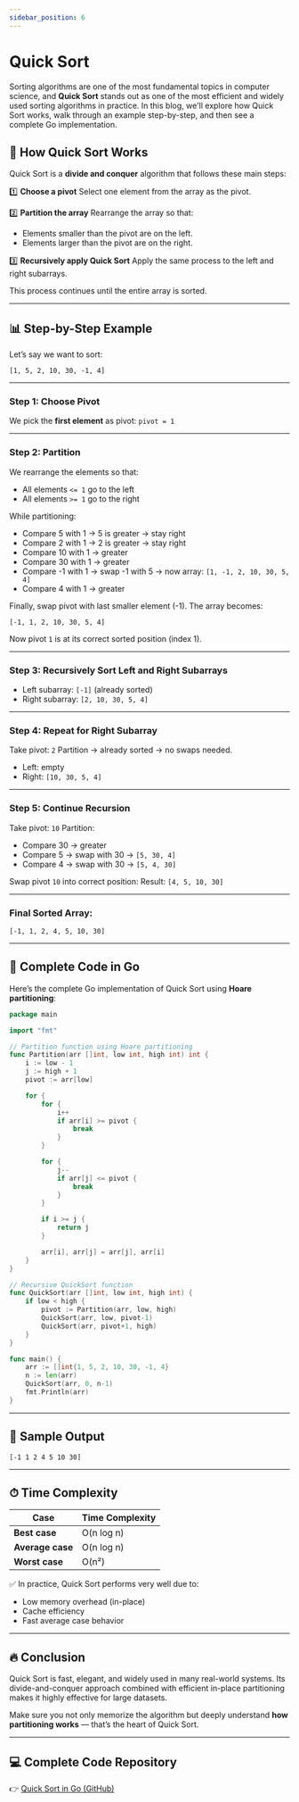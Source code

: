 ```yaml
---
sidebar_position: 6
---
```


# Quick Sort

Sorting algorithms are one of the most fundamental topics in computer science, and **Quick Sort** stands out as one of the most efficient and widely used sorting algorithms in practice. In this blog, we'll explore how Quick Sort works, walk through an example step-by-step, and then see a complete Go implementation.


## 🔎 How Quick Sort Works

Quick Sort is a **divide and conquer** algorithm that follows these main steps:

1️⃣ **Choose a pivot**
Select one element from the array as the pivot.

2️⃣ **Partition the array**
Rearrange the array so that:

* Elements smaller than the pivot are on the left.
* Elements larger than the pivot are on the right.

3️⃣ **Recursively apply Quick Sort**
Apply the same process to the left and right subarrays.

This process continues until the entire array is sorted.

---

## 📊 Step-by-Step Example

Let’s say we want to sort:

```
[1, 5, 2, 10, 30, -1, 4]
```

---

### Step 1: Choose Pivot

We pick the **first element** as pivot:
`pivot = 1`

---

### Step 2: Partition

We rearrange the elements so that:

* All elements `<= 1` go to the left
* All elements `>= 1` go to the right

While partitioning:

* Compare 5 with 1 → 5 is greater → stay right
* Compare 2 with 1 → 2 is greater → stay right
* Compare 10 with 1 → greater
* Compare 30 with 1 → greater
* Compare -1 with 1 → swap -1 with 5 → now array: `[1, -1, 2, 10, 30, 5, 4]`
* Compare 4 with 1 → greater

Finally, swap pivot with last smaller element (-1).
The array becomes:

```
[-1, 1, 2, 10, 30, 5, 4]
```

Now pivot `1` is at its correct sorted position (index 1).

---

### Step 3: Recursively Sort Left and Right Subarrays

* Left subarray: `[-1]` (already sorted)
* Right subarray: `[2, 10, 30, 5, 4]`

---

### Step 4: Repeat for Right Subarray

Take pivot: `2`
Partition → already sorted → no swaps needed.

* Left: empty
* Right: `[10, 30, 5, 4]`

---

### Step 5: Continue Recursion

Take pivot: `10`
Partition:

* Compare 30 → greater
* Compare 5 → swap with 30 → `[5, 30, 4]`
* Compare 4 → swap with 30 → `[5, 4, 30]`

Swap pivot `10` into correct position:
Result: `[4, 5, 10, 30]`

---

### Final Sorted Array:

```
[-1, 1, 2, 4, 5, 10, 30]
```

---

## 🧮 Complete Code in Go

Here’s the complete Go implementation of Quick Sort using **Hoare partitioning**:

```go
package main

import "fmt"

// Partition function using Hoare partitioning
func Partition(arr []int, low int, high int) int {
    i := low - 1
    j := high + 1
    pivot := arr[low]

    for {
        for {
            i++
            if arr[i] >= pivot {
                break
            }
        }

        for {
            j--
            if arr[j] <= pivot {
                break
            }
        }

        if i >= j {
            return j
        }

        arr[i], arr[j] = arr[j], arr[i]
    }
}

// Recursive QuickSort function
func QuickSort(arr []int, low int, high int) {
    if low < high {
        pivot := Partition(arr, low, high)
        QuickSort(arr, low, pivot-1)
        QuickSort(arr, pivot+1, high)
    }
}

func main() {
    arr := []int{1, 5, 2, 10, 30, -1, 4}
    n := len(arr)
    QuickSort(arr, 0, n-1)
    fmt.Println(arr)
}
```

---

## 🧪 Sample Output

```
[-1 1 2 4 5 10 30]
```

---

## ⏱ Time Complexity

| Case             | Time Complexity |
| ---------------- | --------------- |
| **Best case**    | O(n log n)      |
| **Average case** | O(n log n)      |
| **Worst case**   | O(n²)           |

✅ In practice, Quick Sort performs very well due to:

* Low memory overhead (in-place)
* Cache efficiency
* Fast average case behavior

---

## 🔥 Conclusion

Quick Sort is fast, elegant, and widely used in many real-world systems. Its divide-and-conquer approach combined with efficient in-place partitioning makes it highly effective for large datasets.

Make sure you not only memorize the algorithm but deeply understand **how partitioning works** — that’s the heart of Quick Sort.

---

## 💻 Complete Code Repository

👉 [Quick Sort in Go (GitHub)](https://github.com/shekhar-patil/data_structure_and_algorithms/blob/main/sorting_algorithms/quick_sort.go)

